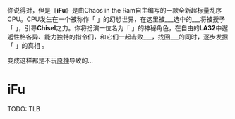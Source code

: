 你说得对，但是《**iFu**》是由Chaos in the Ram自主编写的一款全新超标量乱序CPU。CPU发生在一个被称作「 」的幻想世界，在这里被___选中的___将被授予「 」，引导**Chisel**之力。你将扮演一位名为「 」的神秘角色，在自由的**LA32**中邂逅性格各异、能力独特的指令们，和它们一起击败___，找回___的同时，逐步发掘「 」的真相 。

变成这样都是不玩[原神](https://ys.mihoyo.com/)导致的...

# iFu
TODO: TLB
